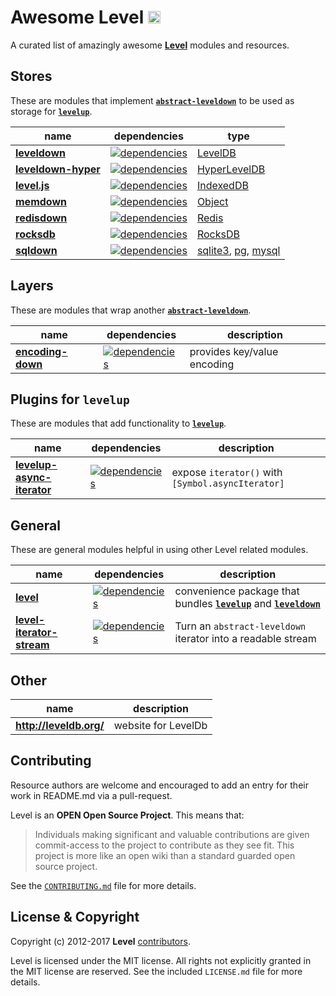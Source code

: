 # Awesome Level <img alt="LevelDB Logo" height="20" src="http://leveldb.org/img/logo.svg">

A curated list of amazingly awesome **[Level](https://github.com/level)** modules and resources.

## Stores

These are modules that implement **[`abstract-leveldown`](https://github.com/level/abstract-leveldown)** to be used as storage for **[`levelup`](https://github.com/level/levelup)**.

| name | dependencies | type |
| ---- | ------------ | ---- |
| **[leveldown](https://github.com/level/leveldown)** | [![dependencies](https://david-dm.org/Level/leveldown.svg)](https://david-dm.org/level/leveldown)| [LevelDB](https://github.com/google/leveldb) |
| **[leveldown-hyper](https://github.com/level/leveldown-hyper)** | [![dependencies](https://david-dm.org/Level/leveldown-hyper.svg)](https://david-dm.org/level/leveldown-hyper)| [HyperLevelDB](https://github.com/rescrv/HyperLevelDB) |
| **[level.js](https://github.com/maxogden/level.js)** | [![dependencies](https://david-dm.org/maxogden/level.js.svg)](https://david-dm.org/maxogden/level.js)| [IndexedDB](https://developer.mozilla.org/en-US/docs/IndexedDB) |
| **[memdown](https://github.com/level/memdown)** | [![dependencies](https://david-dm.org/Level/memdown.svg)](https://david-dm.org/level/memdown)| [Object](https://developer.mozilla.org/en-US/docs/Web/JavaScript/Reference/Global_Objects/Object) |
| **[redisdown](https://github.com/hmalphettes/redisdown)** | [![dependencies](https://david-dm.org/hmalphettes/redisdown.svg)](https://hmalphettes/redisdown)| [Redis](https://redis.io/) |
| **[rocksdb](https://github.com/level/rocksdb)** | [![dependencies](https://david-dm.org/Level/rocksdb.svg)](https://david-dm.org/level/rocksdb)| [RocksDB](https://github.com/facebook/rocksdb/) |
| **[sqldown](https://github.com/calvinmetcalf/sqldown)** | [![dependencies](https://david-dm.org/calvinmetcalf/sqldown/status.svg)](https://david-dm.org/calvinmetcalf/sqldown)| [sqlite3](https://www.npmjs.com/package/sqlite3), [pg](https://www.npmjs.com/package/pg), [mysql](https://www.npmjs.com/package/mysql) |

Layers
------------

These are modules that wrap another **[`abstract-leveldown`](https://github.com/level/abstract-leveldown)**.

| name | dependencies | description |
| ---- | ------------ | ----------- |
| **[encoding-down](https://github.com/level/encoding-down)**   | [![dependencies](https://david-dm.org/Level/encoding-down.svg)](https://david-dm.org/level/encoding-down) | provides key/value encoding

Plugins for `levelup`
------------
These are modules that add functionality to **[`levelup`](https://github.com/level/levelup)**.

| name | dependencies | description |
| ---- | ------------ | ----------- |
| **[levelup-async-iterator](https://github.com/MeirionHughes/levelup-async-iterator)**   | [![dependencies](https://david-dm.org/MeirionHughes/levelup-async-iterator.svg)](https://david-dm.org/MeirionHughes/levelup-async-iterator) | expose `iterator()` with `[Symbol.asyncIterator]`

General
------------

These are general modules helpful in using other Level related modules.

| name | dependencies | description |
| ---- | ------------ | ---- |
| **[level](https://github.com/level/level)** | [![dependencies](https://david-dm.org/Level/level.svg)](https://david-dm.org/level/level)| convenience package that bundles **[`levelup`](https://github.com/level/levelup)** and  **[`leveldown`](https://github.com/level/leveldown)**
| **[level-iterator-stream](https://github.com/level/iterator-stream)** | [![dependencies](https://david-dm.org/Level/iterator-stream.svg)](https://david-dm.org/level/iterator-stream) | Turn an `abstract-leveldown` iterator into a readable stream

Other
------------

| name | description |
| ---- | ----------- |
| **http://leveldb.org/** | website for LevelDb


<a name="contributing"></a>
Contributing
------------

Resource authors are welcome and encouraged to add an entry for their work in README.md via a pull-request.

Level is an **OPEN Open Source Project**. This means that:

> Individuals making significant and valuable contributions are given commit-access to the project to contribute as they see fit. This project is more like an open wiki than a standard guarded open source project.

See the [`CONTRIBUTING.md`](https://github.com/Level/community/blob/master/CONTRIBUTING.md) file for more details.

<a name="license"></a>
License &amp; Copyright
-------------------

Copyright (c) 2012-2017 **Level** [contributors](https://github.com/level/community#contributors).

Level is licensed under the MIT license. All rights not explicitly granted in the MIT license are reserved. See the included `LICENSE.md` file for more details.
